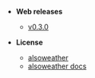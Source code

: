 - **Web releases**
  - [v0.3.0](/releases/web/v0.3.0)

- **License**
  - [alsoweather](/LICENSE)
  - [alsoweather docs](/LICENSE)
